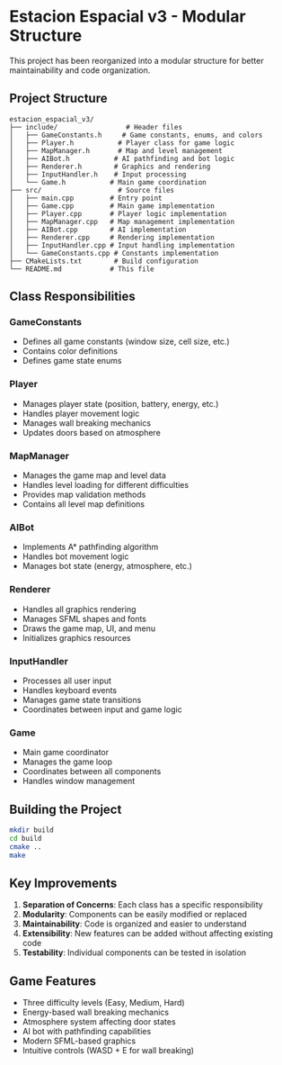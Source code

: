 # Estacion Espacial v3 - Modular Structure

This project has been reorganized into a modular structure for better maintainability and code organization.

## Project Structure

```
estacion_espacial_v3/
├── include/                 # Header files
│   ├── GameConstants.h     # Game constants, enums, and colors
│   ├── Player.h           # Player class for game logic
│   ├── MapManager.h       # Map and level management
│   ├── AIBot.h           # AI pathfinding and bot logic
│   ├── Renderer.h        # Graphics and rendering
│   ├── InputHandler.h    # Input processing
│   └── Game.h           # Main game coordination
├── src/                   # Source files
│   ├── main.cpp         # Entry point
│   ├── Game.cpp         # Main game implementation
│   ├── Player.cpp       # Player logic implementation
│   ├── MapManager.cpp   # Map management implementation
│   ├── AIBot.cpp        # AI implementation
│   ├── Renderer.cpp     # Rendering implementation
│   ├── InputHandler.cpp # Input handling implementation
│   └── GameConstants.cpp # Constants implementation
├── CMakeLists.txt        # Build configuration
└── README.md            # This file
```

## Class Responsibilities

### GameConstants
- Defines all game constants (window size, cell size, etc.)
- Contains color definitions
- Defines game state enums

### Player
- Manages player state (position, battery, energy, etc.)
- Handles player movement logic
- Manages wall breaking mechanics
- Updates doors based on atmosphere

### MapManager
- Manages the game map and level data
- Handles level loading for different difficulties
- Provides map validation methods
- Contains all level map definitions

### AIBot
- Implements A* pathfinding algorithm
- Handles bot movement logic
- Manages bot state (energy, atmosphere, etc.)

### Renderer
- Handles all graphics rendering
- Manages SFML shapes and fonts
- Draws the game map, UI, and menu
- Initializes graphics resources

### InputHandler
- Processes all user input
- Handles keyboard events
- Manages game state transitions
- Coordinates between input and game logic

### Game
- Main game coordinator
- Manages the game loop
- Coordinates between all components
- Handles window management

## Building the Project

```bash
mkdir build
cd build
cmake ..
make
```

## Key Improvements

1. **Separation of Concerns**: Each class has a specific responsibility
2. **Modularity**: Components can be easily modified or replaced
3. **Maintainability**: Code is organized and easier to understand
4. **Extensibility**: New features can be added without affecting existing code
5. **Testability**: Individual components can be tested in isolation

## Game Features

- Three difficulty levels (Easy, Medium, Hard)
- Energy-based wall breaking mechanics
- Atmosphere system affecting door states
- AI bot with pathfinding capabilities
- Modern SFML-based graphics
- Intuitive controls (WASD + E for wall breaking) 